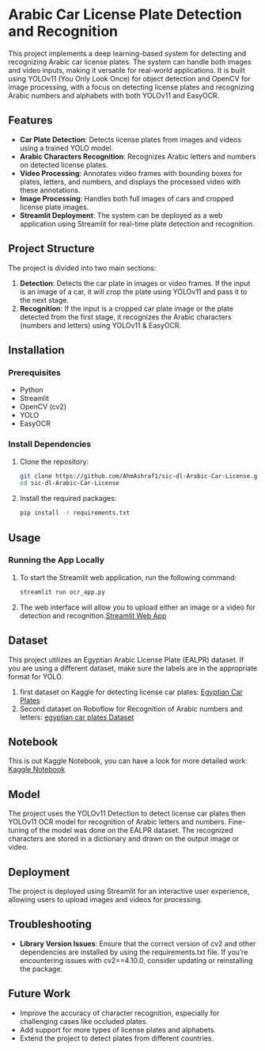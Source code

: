 # Arabic Car License Plate Detection and Recognition

This project implements a deep learning-based system for detecting and recognizing Arabic car license plates. The system can handle both images and video inputs, making it versatile for real-world applications. It is built using YOLOv11 (You Only Look Once) for object detection and OpenCV for image processing, with a focus on detecting license plates and recognizing Arabic numbers and alphabets with both YOLOv11 and EasyOCR.

## Features
- **Car Plate Detection**: Detects license plates from images and videos using a trained YOLO model.
- **Arabic Characters Recognition**: Recognizes Arabic letters and numbers on detected license plates.
- **Video Processing**: Annotates video frames with bounding boxes for plates, letters, and numbers, and displays the processed video with these annotations.
- **Image Processing**: Handles both full images of cars and cropped license plate images.
- **Streamlit Deployment**: The system can be deployed as a web application using Streamlit for real-time plate detection and recognition.

## Project Structure
The project is divided into two main sections:
1. **Detection**: Detects the car plate in images or video frames. If the input is an image of a car, it will crop the plate using YOLOv11 and pass it to the next stage.
2. **Recognition**: If the input is a cropped car plate image or the plate detected from the first stage, it recognizes the Arabic characters (numbers and letters) using YOLOv11 & EasyOCR.

## Installation

### Prerequisites
- Python
- Streamlit
- OpenCV (cv2)
- YOLO
- EasyOCR

### Install Dependencies
1. Clone the repository:
    ```bash
    git clone https://github.com/AhmAshraf1/sic-dl-Arabic-Car-License.git
    cd sic-dl-Arabic-Car-License
    ```
    
2. Install the required packages:
    ```bash
    pip install -r requirements.txt
    ```

## Usage

### Running the App Locally
1. To start the Streamlit web application, run the following command:
    ```bash
    streamlit run ocr_app.py
    ```

2. The web interface will allow you to upload either an image or a video for detection and recognition.[Streamlit Web App](https://arabic-car-license-knknsdnf.streamlit.app/)

## Dataset
This project utilizes an Egyptian Arabic License Plate (EALPR) dataset. If you are using a different dataset, make sure the labels are in the appropriate format for YOLO.
1. first dataset on Kaggle for detecting license car plates: [Egyptian Car Plates](https://www.kaggle.com/datasets/mahmoudeldebase/egyptian-cars-plates)
2. Second dataset on Roboflow for Recognition of Arabic numbers and letters: [egyptian car plates Dataset](https://universe.roboflow.com/alyalsayed-vyx6g/egyptian-car-plates/dataset/13)

## Notebook
This is out Kaggle Notebook, you can have a look for more detailed work: [Kaggle Notebook](https://www.kaggle.com/code/ahmedashrafhelmi/egyptian-car-plates-yolov11-fine-tuned-easyocr)

## Model
The project uses the YOLOv11 Detection to detect license car plates then YOLOv11 OCR model for recognition of Arabic letters and numbers. Fine-tuning of the model was done on the EALPR dataset. The recognized characters are stored in a dictionary and drawn on the output image or video.

## Deployment
The project is deployed using Streamlit for an interactive user experience, allowing users to upload images and videos for processing.

## Troubleshooting
- **Library Version Issues**: Ensure that the correct version of cv2 and other dependencies are installed by using the requirements.txt file. If you’re encountering issues with cv2==4.10.0, consider updating or reinstalling the package.

## Future Work
- Improve the accuracy of character recognition, especially for challenging cases like occluded plates.
- Add support for more types of license plates and alphabets.
- Extend the project to detect plates from different countries.
